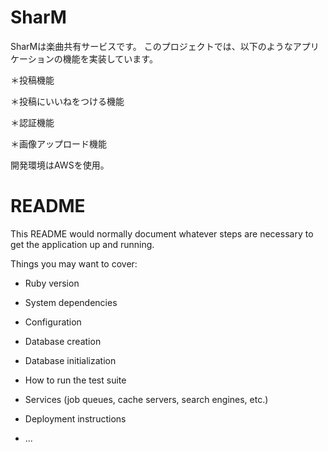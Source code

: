 # SharM
SharMは楽曲共有サービスです。
このプロジェクトでは、以下のようなアプリケーションの機能を実装しています。

＊投稿機能

＊投稿にいいねをつける機能

＊認証機能

＊画像アップロード機能

開発環境はAWSを使用。


# README

This README would normally document whatever steps are necessary to get the
application up and running.

Things you may want to cover:

* Ruby version

* System dependencies

* Configuration

* Database creation

* Database initialization

* How to run the test suite

* Services (job queues, cache servers, search engines, etc.)

* Deployment instructions

* ...
